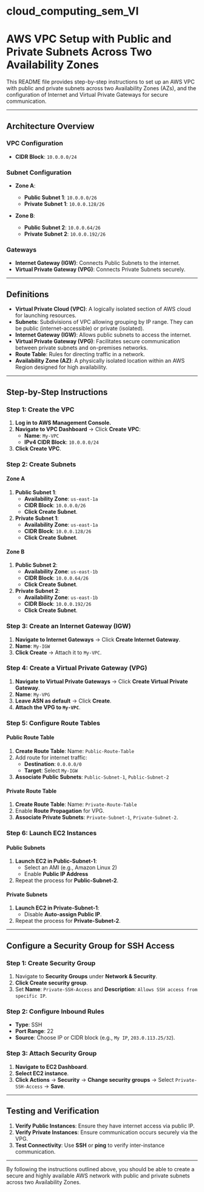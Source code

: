 # cloud_computing_sem_VI
# AWS VPC Setup with Public and Private Subnets Across Two Availability Zones

This README file provides step-by-step instructions to set up an AWS VPC with public and private subnets across two Availability Zones (AZs), and the configuration of Internet and Virtual Private Gateways for secure communication.

---

## Architecture Overview

### VPC Configuration
- **CIDR Block**: `10.0.0.0/24`

### Subnet Configuration
- **Zone A**:
  - **Public Subnet 1**: `10.0.0.0/26`
  - **Private Subnet 1**: `10.0.0.128/26`
  
- **Zone B**:
  - **Public Subnet 2**: `10.0.0.64/26`
  - **Private Subnet 2**: `10.0.0.192/26`

### Gateways
- **Internet Gateway (IGW)**: Connects Public Subnets to the internet.
- **Virtual Private Gateway (VPG)**: Connects Private Subnets securely.

---

## Definitions

- **Virtual Private Cloud (VPC)**: A logically isolated section of AWS cloud for launching resources.
- **Subnets**: Subdivisions of VPC allowing grouping by IP range. They can be public (internet-accessible) or private (isolated).
- **Internet Gateway (IGW)**: Allows public subnets to access the internet.
- **Virtual Private Gateway (VPG)**: Facilitates secure communication between private subnets and on-premises networks.
- **Route Table**: Rules for directing traffic in a network.
- **Availability Zone (AZ)**: A physically isolated location within an AWS Region designed for high availability.

---

## Step-by-Step Instructions

### Step 1: Create the VPC

1. **Log in to AWS Management Console.**
2. **Navigate to VPC Dashboard** → Click **Create VPC**:
   - **Name**: `My-VPC`
   - **IPv4 CIDR Block**: `10.0.0.0/24`
3. **Click Create VPC**.

### Step 2: Create Subnets

#### Zone A
1. **Public Subnet 1**:
   - **Availability Zone**: `us-east-1a`
   - **CIDR Block**: `10.0.0.0/26`
   - **Click Create Subnet**.
2. **Private Subnet 1**:
   - **Availability Zone**: `us-east-1a`
   - **CIDR Block**: `10.0.0.128/26`
   - **Click Create Subnet**.

#### Zone B
1. **Public Subnet 2**:
   - **Availability Zone**: `us-east-1b`
   - **CIDR Block**: `10.0.0.64/26`
   - **Click Create Subnet**.
2. **Private Subnet 2**:
   - **Availability Zone**: `us-east-1b`
   - **CIDR Block**: `10.0.0.192/26`
   - **Click Create Subnet**.

### Step 3: Create an Internet Gateway (IGW)

1. **Navigate to Internet Gateways** → Click **Create Internet Gateway**.
2. **Name**: `My-IGW`
3. **Click Create** → Attach it to `My-VPC`.

### Step 4: Create a Virtual Private Gateway (VPG)

1. **Navigate to Virtual Private Gateways** → Click **Create Virtual Private Gateway**.
2. **Name**: `My-VPG`
3. **Leave ASN as default** → Click **Create**.
4. **Attach the VPG to `My-VPC`**.

### Step 5: Configure Route Tables

#### Public Route Table
1. **Create Route Table**: Name: `Public-Route-Table`
2. Add route for internet traffic:
   - **Destination**: `0.0.0.0/0`
   - **Target**: Select `My-IGW`
3. **Associate Public Subnets**: `Public-Subnet-1`, `Public-Subnet-2`

#### Private Route Table
1. **Create Route Table**: Name: `Private-Route-Table`
2. Enable **Route Propagation** for VPG.
3. **Associate Private Subnets**: `Private-Subnet-1`, `Private-Subnet-2`.

### Step 6: Launch EC2 Instances

#### Public Subnets
1. **Launch EC2 in Public-Subnet-1**:
   - Select an AMI (e.g., Amazon Linux 2)
   - Enable **Public IP Address**
2. Repeat the process for **Public-Subnet-2**.

#### Private Subnets
1. **Launch EC2 in Private-Subnet-1**:
   - Disable **Auto-assign Public IP**.
2. Repeat the process for **Private-Subnet-2**.

---

## Configure a Security Group for SSH Access

### Step 1: Create Security Group
1. Navigate to **Security Groups** under **Network & Security**.
2. **Click Create security group**.
3. Set **Name**: `Private-SSH-Access` and **Description**: `Allows SSH access from specific IP`.

### Step 2: Configure Inbound Rules
- **Type**: SSH
- **Port Range**: 22
- **Source**: Choose IP or CIDR block (e.g., `My IP`, `203.0.113.25/32`).

### Step 3: Attach Security Group
1. **Navigate to EC2 Dashboard**.
2. **Select EC2 instance**.
3. **Click Actions** → **Security** → **Change security groups** → Select `Private-SSH-Access` → **Save**.

---

## Testing and Verification

1. **Verify Public Instances**: Ensure they have internet access via public IP.
2. **Verify Private Instances**: Ensure communication occurs securely via the VPG.
3. **Test Connectivity**: Use **SSH** or **ping** to verify inter-instance communication.

---

By following the instructions outlined above, you should be able to create a secure and highly available AWS network with public and private subnets across two Availability Zones.
